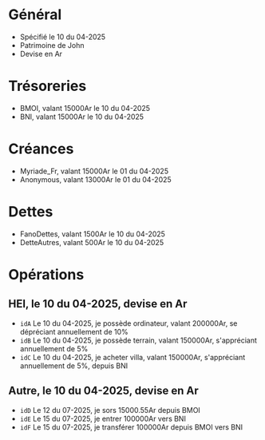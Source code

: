 # Général
* Spécifié le 10 du 04-2025
* Patrimoine de John
* Devise en Ar

# Trésoreries
* BMOI, valant 15000Ar le 10 du 04-2025
* BNI, valant 15000Ar le 10 du 04-2025
 
# Créances
* Myriade_Fr, valant 15000Ar le 01 du 04-2025 
* Anonymous, valant 13000Ar le 01 du 04-2025

# Dettes
* FanoDettes, valant 1500Ar le 10 du 04-2025 
* DetteAutres, valant 500Ar le 10 du 04-2025

# Opérations
## HEI, le 10 du 04-2025, devise en Ar
* `idA` Le 10 du 04-2025, je possède ordinateur, valant 200000Ar, se dépréciant annuellement de 10%
* `idB` Le 10 du 04-2025, je possède terrain, valant 150000Ar, s'appréciant annuellement de 5%
* `idC` Le 10 du 04-2025, je acheter villa, valant 150000Ar, s'appréciant annuellement de 5%, depuis BNI

## Autre, le 10 du 04-2025, devise en Ar
* `idD` Le 12 du 07-2025, je sors 15000.55Ar depuis BMOI
* `idE` Le 15 du 07-2025, je entrer 100000Ar vers BNI
* `idF` Le 15 du 07-2025, je transférer 100000Ar depuis BMOI vers BNI